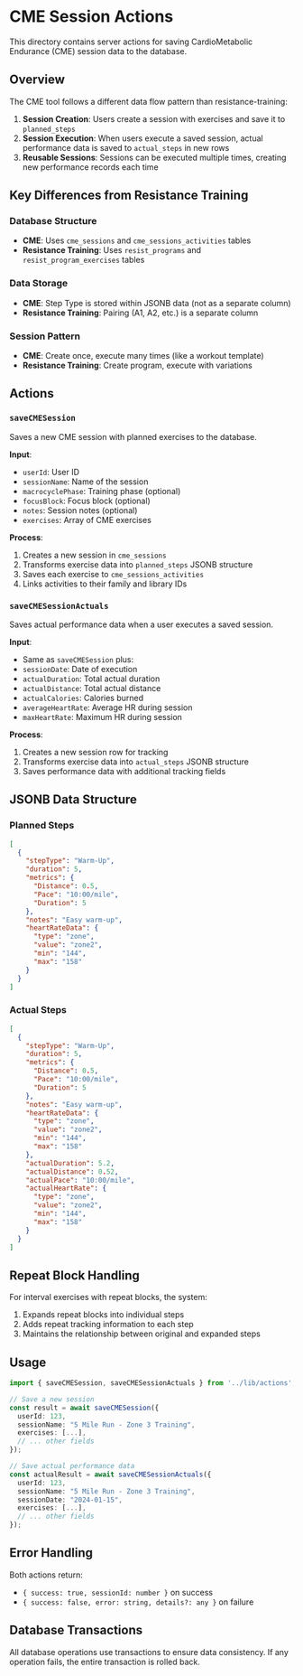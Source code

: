# CME Session Actions

This directory contains server actions for saving CardioMetabolic Endurance (CME) session data to the database.

## Overview

The CME tool follows a different data flow pattern than resistance-training:

1. **Session Creation**: Users create a session with exercises and save it to `planned_steps`
2. **Session Execution**: When users execute a saved session, actual performance data is saved to `actual_steps` in new rows
3. **Reusable Sessions**: Sessions can be executed multiple times, creating new performance records each time

## Key Differences from Resistance Training

### Database Structure
- **CME**: Uses `cme_sessions` and `cme_sessions_activities` tables
- **Resistance Training**: Uses `resist_programs` and `resist_program_exercises` tables

### Data Storage
- **CME**: Step Type is stored within JSONB data (not as a separate column)
- **Resistance Training**: Pairing (A1, A2, etc.) is a separate column

### Session Pattern
- **CME**: Create once, execute many times (like a workout template)
- **Resistance Training**: Create program, execute with variations

## Actions

### `saveCMESession`
Saves a new CME session with planned exercises to the database.

**Input**:
- `userId`: User ID
- `sessionName`: Name of the session
- `macrocyclePhase`: Training phase (optional)
- `focusBlock`: Focus block (optional)
- `notes`: Session notes (optional)
- `exercises`: Array of CME exercises

**Process**:
1. Creates a new session in `cme_sessions`
2. Transforms exercise data into `planned_steps` JSONB structure
3. Saves each exercise to `cme_sessions_activities`
4. Links activities to their family and library IDs

### `saveCMESessionActuals`
Saves actual performance data when a user executes a saved session.

**Input**:
- Same as `saveCMESession` plus:
- `sessionDate`: Date of execution
- `actualDuration`: Total actual duration
- `actualDistance`: Total actual distance
- `actualCalories`: Calories burned
- `averageHeartRate`: Average HR during session
- `maxHeartRate`: Maximum HR during session

**Process**:
1. Creates a new session row for tracking
2. Transforms exercise data into `actual_steps` JSONB structure
3. Saves performance data with additional tracking fields

## JSONB Data Structure

### Planned Steps
```json
[
  {
    "stepType": "Warm-Up",
    "duration": 5,
    "metrics": {
      "Distance": 0.5,
      "Pace": "10:00/mile",
      "Duration": 5
    },
    "notes": "Easy warm-up",
    "heartRateData": {
      "type": "zone",
      "value": "zone2",
      "min": "144",
      "max": "158"
    }
  }
]
```

### Actual Steps
```json
[
  {
    "stepType": "Warm-Up",
    "duration": 5,
    "metrics": {
      "Distance": 0.5,
      "Pace": "10:00/mile",
      "Duration": 5
    },
    "notes": "Easy warm-up",
    "heartRateData": {
      "type": "zone",
      "value": "zone2",
      "min": "144",
      "max": "158"
    },
    "actualDuration": 5.2,
    "actualDistance": 0.52,
    "actualPace": "10:00/mile",
    "actualHeartRate": {
      "type": "zone",
      "value": "zone2",
      "min": "144",
      "max": "158"
    }
  }
]
```

## Repeat Block Handling

For interval exercises with repeat blocks, the system:
1. Expands repeat blocks into individual steps
2. Adds repeat tracking information to each step
3. Maintains the relationship between original and expanded steps

## Usage

```typescript
import { saveCMESession, saveCMESessionActuals } from '../lib/actions';

// Save a new session
const result = await saveCMESession({
  userId: 123,
  sessionName: "5 Mile Run - Zone 3 Training",
  exercises: [...],
  // ... other fields
});

// Save actual performance data
const actualResult = await saveCMESessionActuals({
  userId: 123,
  sessionName: "5 Mile Run - Zone 3 Training",
  sessionDate: "2024-01-15",
  exercises: [...],
  // ... other fields
});
```

## Error Handling

Both actions return:
- `{ success: true, sessionId: number }` on success
- `{ success: false, error: string, details?: any }` on failure

## Database Transactions

All database operations use transactions to ensure data consistency. If any operation fails, the entire transaction is rolled back.
